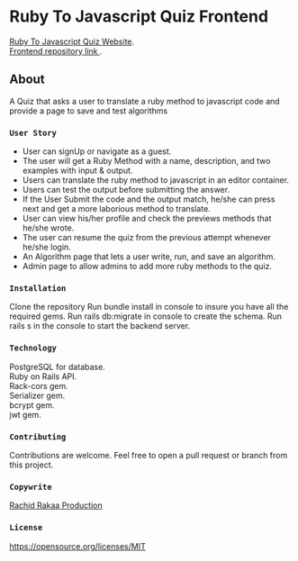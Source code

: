 # Ruby To Javascript Quiz Frontend

[Ruby To Javascript Quiz Website](http://ruby-to-javascript-quiz-client.herokuapp.com/).</br>
[Frontend repository link ](https://github.com/rachid1982fsb/ruby-to-javascript-quiz-client).

##  About

A Quiz that asks a user to translate a ruby method to javascript code and provide a page to save and test algorithms
 
### `User Story`
* User can signUp or navigate as a guest.<br />
* The user will get a Ruby Method with a name, description, and two examples with input & output.<br />
* Users can translate the ruby method to javascript in an editor container.<br />
* Users can test the output before submitting the answer.<br />
* If the User Submit the code and the output match, he/she can press next and get a more laborious method to translate.<br />
* User can view his/her profile and check the previews methods that he/she wrote.<br />
* The user can resume the quiz from the previous attempt whenever he/she login.<br />
* An Algorithm page that lets a user write, run, and save an algorithm.<br />
* Admin page to allow admins to add more ruby methods to the quiz.<br />

### `Installation`
Clone the repository Run bundle install in console to insure you have all the required gems. Run rails db:migrate in console to create the schema. Run rails s in the console to start the backend server.

### `Technology`

PostgreSQL for database.<br />
Ruby on Rails API.<br />
Rack-cors gem.<br />
Serializer gem.<br />
bcrypt gem.<br />
jwt gem.<br />

### `Contributing`

Contributions are welcome. Feel free to open a pull request or branch from this project.

### `Copywrite`

[Rachid Rakaa Production](https://github.com/rachid1982fsb)

### `License`
https://opensource.org/licenses/MIT
